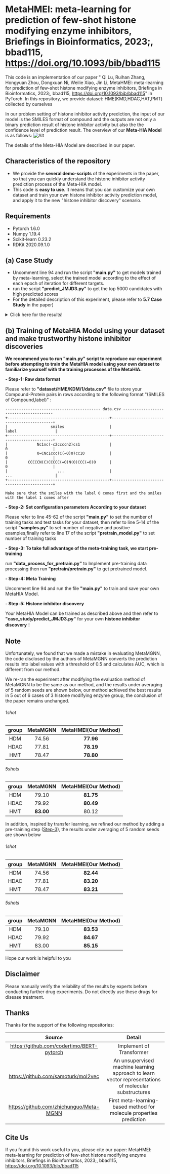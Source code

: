 # MetaHMEI: meta-learning for prediction of few-shot histone modifying enzyme inhibitors, Briefings in Bioinformatics, 2023;, bbad115, https://doi.org/10.1093/bib/bbad115

This code is an implementation of our paper " Qi Lu, Ruihan Zhang, Hongyuan Zhou, Dongxuan Ni, Weilie Xiao, Jin Li, MetaHMEI: meta-learning for prediction of few-shot histone modifying enzyme inhibitors, Briefings in Bioinformatics, 2023;, bbad115, https://doi.org/10.1093/bib/bbad115" in PyTorch. In this repository, we provide dataset: HME(KMD,HDAC,HAT,PMT) collected by ourselves

In our problem setting of histone inhibitor activity prediction, the input of our model is the SMILES format of compound and the outputs are not only a binary prediction result of histone inhibitor activity but also the the confidence level of prediction result. The overview of our **Meta-HIA Model** is as follows:
![Alt](figures/The_framework%20_of%20_MetaHIA.svg)

The details of the Meta-HIA Model are described in our paper.
## Characteristics of the repository

- We provide the **several demo-scripts** of the experiments in the paper, so that you can quickly understand the histone inhibitor activity prediction process of the Meta-HIA model.
- This code is **easy to use**. It means that you can customize your own dataset and train your own histone inhibitor activity prediction model, and apply it to the new "histone inhibitor discovery" scenario.


## Requirements

- Pytorch 1.6.0
- Numpy 1.19.4
- Scikit-learn 0.23.2
- RDKit 2020.09.1.0


## (a) Case Study

- Uncomment line 94 and run the script **"main.py"** to get models trained by meta-learning, select the trained model according to the effect of each epoch of iteration for different targets.
- run the script **"predict_JMJD3.py"** to get the top 5000 candidates with high predicted scores
- For the detailed description of this experiment, please refer to **5.7 Case Study** in the paper)


<details>
  <summary>Click here for the results!</summary>

```
top candidates with high predicted scores for JMJD3
+------+----------------------------------------------------------+------------------------+---------------+
| Rank |                          Smiles                          |      Probability       |      Id       |
+------+----------------------------------------------------------+------------------------+---------------+
|  1   | c1(c(nn(c1)C)c1ccc(CNC(=O)CCN2CC(OC(C2)C)C)cc1)c1ccncc1  |          1.0           | BDC 21198071  |
|  2   | C(=O)(C1(Cc2ccc(c3ccncc3)cc2)CCN(Cc2cc(F)ccc2)CC1)NC(C)C |          1.0           | BDC 22448879  |
|  3   |  C1(C(=O)NC)(Cc2ccc(c3cnccc3)cc2)CCN(Cc2ccc(cc2)OC)CC1   |          1.0           | BDC 22449617  |
| ...  |                            ...                           |          ...           |      ...      |

```

</details>


## (b) Training of MetaHIA Model using your dataset and make trustworthy histone inhibitor discoveries

**We recommend you to run "main.py" script to reproduce our experiment before attempting to train the MetaHIA model
using your own dataset to familiarize yourself with the training processes of the MetaHIA.**

**- Step-1: Raw data format**

Please refer to **"dataset/HME/KDM/1/data.csv"** file to store your Compound-Protein pairs in rows according to the
following format "(SMILES of Compound,label)" :

```
------------------------------------------ data.csv ---------------------------------------
+---------------------------------------------+--------------------------------------------+
|                   smiles                    |                      label                 |
+---------------------------------------------+--------------------------------------------+
|             Nc1nc(-c2ccccn2)cs1             |                       0                    |
|             O=CNc1ccc(C(=O)O)cc1O           |                       0                    |
|         CCCCCN(C)CCCCC(=O)N(O)CCC(=O)O      |                       0                    |
|                      ...                    |                      ...                   |
+---------------------------------------------+--------------------------------------------+

Make sure that the smiles with the label 0 comes first and the smiles with the label 1 comes after
```

**- Step-2: Set configuration parameters According to your dataset**

Please refer to line 45-62 of the script **"main.py"** to set the number of training tasks and test tasks for your dataset, then refer to line 5-14 of the script **"samples.py"** to set number of negative and positive examples,finally refer to line 17 of the script **"pretrain_model.py"** to set number of training tasks


**- Step-3: To take full advantage of the meta-training task, we start pre-training**
<span id="jump"></span>

run **"data_process_for_pretrain.py"** to Implement pre-training data processing then run **"pretrain/pretrain.py"** to get pretrained model.

**- Step-4: Meta Training**

Uncomment line 94 and run the file **"main.py"** to train and save your own MetaHIA Model.

**- Step-5: Histone inhibitor discovery**

Your MetaHIA Model can be trained as described above and then refer to **"case_study/predict_JMJD3.py"** for your own **histone inhibitor discovery**！

## Note
Unfortunately, we found that we made a mistake in evaluating MetaMGNN, the code disclosed by the authors of MetaMGNN converts the prediction results into label values with a threshold of 0.5 and calculates AUC, which is different from our method.

We re-ran the experiment after modifying the evaluation method of MetaMGNN to be the same as our method, and the results under averaging of 5 random seeds are shown below, our method achieved the best results in 5 out of 6 cases of 3 histone modifying enzyme group, the conclusion of the paper remains unchanged.
###### 1shot
|  group  | MetaMGNN | MetaHMEI(Our Method) |
| :-----:| :----: | :----: |
|  HDM  | 74.56 | **77.96** |
|  HDAC  | 77.81 | **78.19** |
|  HMT  | 78.47 | **78.80** |
###### 5shots
|  group  | MetaMGNN | MetaHMEI(Our Method) |
| :-----:| :----: | :----: |
|  HDM  | 79.10 | **81.75** |
|  HDAC  | 79.92 | **80.49** |
|  HMT  | **83.00** | 80.12 |

In addition, inspired by transfer learning, we refined our method by adding a pre-training step ([Step-3](#jump)), the results under averaging of 5 random seeds are shown below
###### 1shot
|  group  | MetaMGNN | MetaHMEI(Our Method) |
| :-----:| :----: | :----: |
|  HDM  | 74.56 | **82.44** |
|  HDAC  | 77.81 | **83.20** |
|  HMT  | 78.47 | **83.21** |
###### 5shots
|  group  | MetaMGNN | MetaHMEI(Our Method) |
| :-----:| :----: | :----: |
|  HDM  | 79.10 | **83.53** |
|  HDAC  | 79.92 | **84.67** |
|  HMT  | 83.00 | **85.15** |

Hope our work is helpful to you
## Disclaimer

Please manually verify the reliability of the results by experts before conducting further drug experiments. Do not
directly use these drugs for disease treatment.

## Thanks
Thanks for the support of the following repositories:

| Source |                    Detail                     |
|:------:|:---------------------------------------------:|
| https://github.com/codertimo/BERT-pytorch | Implement of Transformer |
| https://github.com/samoturk/mol2vec | An unsupervised machine learning approach to learn vector representations of molecular substructures |
| https://github.com/zhichunguo/Meta-MGNN |  First meta-learning-based method for molecule properties prediction |


## Cite Us
If you found this work useful to you, please cite our paper:
MetaHMEI: meta-learning for prediction of few-shot histone modifying enzyme inhibitors, Briefings in Bioinformatics, 2023;, bbad115, https://doi.org/10.1093/bib/bbad115
